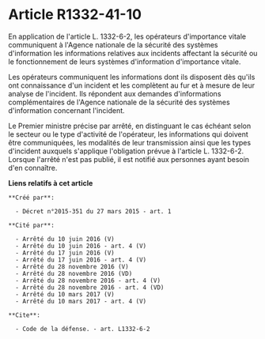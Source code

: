 # Article R1332-41-10

En application de l'article L. 1332-6-2, les opérateurs d'importance vitale communiquent à l'Agence nationale de la sécurité
des systèmes d'information les informations relatives aux incidents affectant la sécurité ou le fonctionnement de leurs
systèmes d'information d'importance vitale. 

Les opérateurs communiquent les informations dont ils disposent dès qu'ils ont connaissance d'un incident et les complètent
au fur et à mesure de leur analyse de l'incident. Ils répondent aux demandes d'informations complémentaires de l'Agence
nationale de la sécurité des systèmes d'information concernant l'incident. 

Le Premier ministre précise par arrêté, en distinguant le cas échéant selon le secteur ou le type d'activité de l'opérateur,
les informations qui doivent être communiquées, les modalités de leur transmission ainsi que les types d'incident auxquels
s'applique l'obligation prévue à l'article L. 1332-6-2. Lorsque l'arrêté n'est pas publié, il est notifié aux personnes ayant
besoin d'en connaître.

**Liens relatifs à cet article**

	**Créé par**:

	  - Décret n°2015-351 du 27 mars 2015 - art. 1

	**Cité par**:

	  - Arrêté du 10 juin 2016 (V)
	  - Arrêté du 10 juin 2016 - art. 4 (V)
	  - Arrêté du 17 juin 2016 (V)
	  - Arrêté du 17 juin 2016 - art. 4 (V)
	  - Arrêté du 28 novembre 2016 (V)
	  - Arrêté du 28 novembre 2016 (VD)
	  - Arrêté du 28 novembre 2016 - art. 4 (V)
	  - Arrêté du 28 novembre 2016 - art. 4 (VD)
	  - Arrêté du 10 mars 2017 (V)
	  - Arrêté du 10 mars 2017 - art. 4 (V)

	**Cite**:

	  - Code de la défense. - art. L1332-6-2
